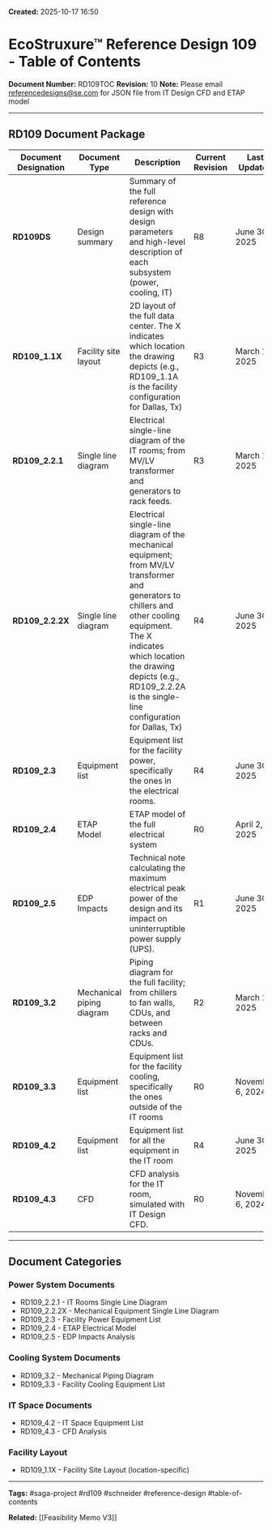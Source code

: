 **Created:** 2025-10-17 16:50

# EcoStruxure™ Reference Design 109 - Table of Contents

**Document Number:** RD109TOC
**Revision:** 10
**Note:** Please email referencedesigns@se.com for JSON file from IT Design CFD and ETAP model

---

## RD109 Document Package

| Document Designation | Document Type | Description | Current Revision | Last Updated |
|---------------------|---------------|-------------|------------------|--------------|
| **RD109DS** | Design summary | Summary of the full reference design with design parameters and high-level description of each subsystem (power, cooling, IT) | R8 | June 30, 2025 |
| **RD109_1.1X** | Facility site layout | 2D layout of the full data center. The X indicates which location the drawing depicts (e.g., RD109_1.1A is the facility configuration for Dallas, Tx) | R3 | March 12, 2025 |
| **RD109_2.2.1** | Single line diagram | Electrical single-line diagram of the IT rooms; from MV/LV transformer and generators to rack feeds. | R3 | March 12, 2025 |
| **RD109_2.2.2X** | Single line diagram | Electrical single-line diagram of the mechanical equipment; from MV/LV transformer and generators to chillers and other cooling equipment. The X indicates which location the drawing depicts (e.g., RD109_2.2.2A is the single-line configuration for Dallas, Tx) | R4 | June 30, 2025 |
| **RD109_2.3** | Equipment list | Equipment list for the facility power, specifically the ones in the electrical rooms. | R4 | June 30, 2025 |
| **RD109_2.4** | ETAP Model | ETAP model of the full electrical system | R0 | April 2, 2025 |
| **RD109_2.5** | EDP Impacts | Technical note calculating the maximum electrical peak power of the design and its impact on uninterruptible power supply (UPS). | R1 | June 30, 2025 |
| **RD109_3.2** | Mechanical piping diagram | Piping diagram for the full facility; from chillers to fan walls, CDUs, and between racks and CDUs. | R2 | March 12, 2025 |
| **RD109_3.3** | Equipment list | Equipment list for the facility cooling, specifically the ones outside of the IT rooms | R0 | November 6, 2024 |
| **RD109_4.2** | Equipment list | Equipment list for all the equipment in the IT room | R4 | June 30, 2025 |
| **RD109_4.3** | CFD | CFD analysis for the IT room, simulated with IT Design CFD. | R0 | November 6, 2024 |

---

## Document Categories

### Power System Documents
- RD109_2.2.1 - IT Rooms Single Line Diagram
- RD109_2.2.2X - Mechanical Equipment Single Line Diagram
- RD109_2.3 - Facility Power Equipment List
- RD109_2.4 - ETAP Electrical Model
- RD109_2.5 - EDP Impacts Analysis

### Cooling System Documents
- RD109_3.2 - Mechanical Piping Diagram
- RD109_3.3 - Facility Cooling Equipment List

### IT Space Documents
- RD109_4.2 - IT Space Equipment List
- RD109_4.3 - CFD Analysis

### Facility Layout
- RD109_1.1X - Facility Site Layout (location-specific)

---

**Tags:** #saga-project #rd109 #schneider #reference-design #table-of-contents

**Related:** [[Feasibility Memo V3]]
